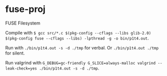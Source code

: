 fuse-proj
==========

FUSE Filesystem

Compile with `$ gcc src/*.c $(pkg-config --cflags --libs glib-2.0) $(pkg-config fuse --cflags --libs) -lpthread -g -o bin/p1t4.out`.

Run with `./bin/p1t4.out -s -d ./tmp` for verbal. Or `./bin/p1t4.out ./tmp` for silent.

Run valgrind with `G_DEBUG=gc-friendly G_SLICE=always-malloc valgrind --leak-check=yes ./bin/p1t4.out -s -d ./tmp`.


